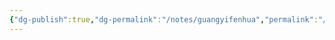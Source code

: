 ```yaml
---
{"dg-publish":true,"dg-permalink":"/notes/guangyifenhua","permalink":"/notes/guangyifenhua/","created":"2024-12-02T17:30:03.896+08:00","updated":"2025-03-02T20:04:14.310+08:00"}
---
```




